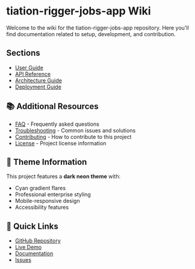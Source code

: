 # tiation-rigger-jobs-app Wiki

Welcome to the wiki for the tiation-rigger-jobs-app repository. Here you'll find documentation related to setup, development, and contribution.

## Sections

- [User Guide](user-guide.md)
- [API Reference](api-reference.md)
- [Architecture Guide](architecture.md)
- [Deployment Guide](deployment.md)


## 📚 Additional Resources

- [FAQ](faq.md) - Frequently asked questions
- [Troubleshooting](troubleshooting.md) - Common issues and solutions
- [Contributing](../CONTRIBUTING.md) - How to contribute to this project
- [License](../LICENSE) - Project license information

## 🎨 Theme Information

This project features a **dark neon theme** with:
- Cyan gradient flares
- Professional enterprise styling
- Mobile-responsive design
- Accessibility features

## 🚀 Quick Links

- [GitHub Repository](https://github.com/TiaAstor/tiation-rigger-jobs-app)
- [Live Demo](https://tiaastor.github.io/tiation-rigger-jobs-app)
- [Documentation](https://github.com/TiaAstor/tiation-rigger-jobs-app/wiki)
- [Issues](https://github.com/TiaAstor/tiation-rigger-jobs-app/issues)

